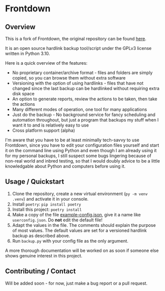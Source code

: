 # Frontdown

## Overview
This is a fork of Frontdown, the original repository can be found [here](https://github.com/pfirsich/Frontdown).

It is an open source hardlink backup tool/script under the GPLv3 license written in Python 3.10.

Here is a quick overview of the features:

* No proprietary container/archive format - files and folders are simply copied, so you can browse them without extra software
* Versioning with the option of using hardlinks - files that have not changed since the last backup can be hardlinked without requiring extra disk space
* An option to generate reports, review the actions to be taken, then take the actions
* Many different modes of operation, one tool for many applications
* Just do the backup - No background service for fancy scheduling and automation throughout, but just a program that backups my stuff when I want it to and is relatively easy to use
* Cross platform support (alpha)

I'm aware that you have to be at least minimally tech-savvy to use Frontdown, since you have to edit your configuration files yourself and start it on the command line using Python and even though I am already using it for my personal backups, I still suspect some bugs lingering because of non-real world and inbred testing, so that I would doubly advice to be a little knowledgable about Python and computers before using it.

## Usage / Quickstart

1. Clone the repository, create a new virtual environment (`py -m venv .venv`) and activate it in your console.
1. Install `poetry`: `pip install poetry`
1. Install this project: `poetry install`
1. Make a copy of the file [example-config.json](example-config.json), give it a name like `userconfig.json`. Do **not** edit the default file!
1. Adapt the values in the file. The comments should explain the purpose of most values. The default values are set for a versioned hardlink backup as described above.
1. Run `backup.py` with your config file as the only argument.

A more thorough documentation will be worked on as soon if someone else shows genuine interest in this project.

## Contributing / Contact
Will be added soon - for now, just make a bug report or a pull request.
